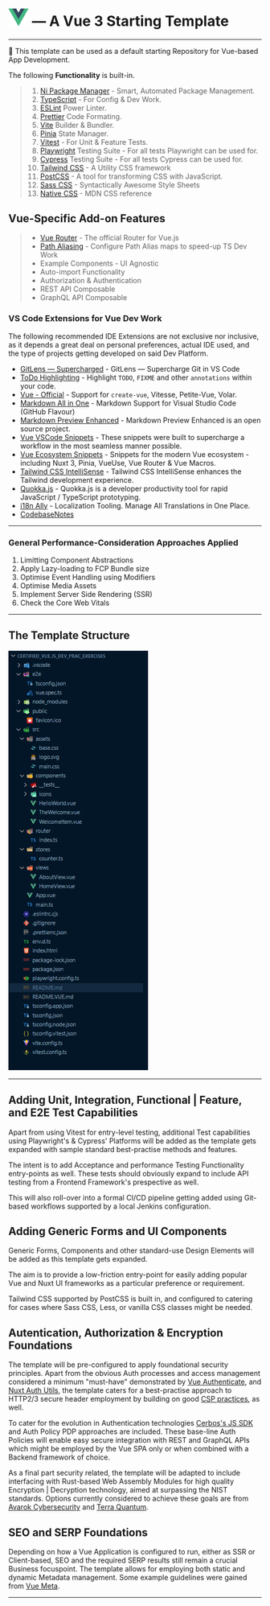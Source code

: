 <!-- @format -->

# <img src="src\assets\logo.svg" alt="Vue.JS 3 Logo" title="Vue JS Logo" width="40" style="box-shadow: 5px 5px 10px \#ffffff;"> — A Vue 3 Starting Template

---

🔭 This template can be used as a default starting Repository for Vue-based App Development.

The following **Functionality** is built-in.

> 1. [Ni Package Manager](https://github.com/antfu-collective/ni) - Smart, Automated Package Management.
> 2. [TypeScript](https://www.typescriptlang.org/) - For Config & Dev Work.
> 3. [ESLint](https://eslint.org/) Power Linter.
> 4. [Prettier](https://prettier.io/) Code Formating.
> 5. [Vite](https://vite.dev/) Builder & Bundler.
> 6. [Pinia](https://pinia.vuejs.org/) State Manager.
> 7. [Vitest](https://vitest.dev/) - For Unit & Feature Tests.
> 8. [Playwright](https://playwright.dev/) Testing Suite - For all tests Playwright can be used for.
> 9. [Cypress](https://www.cypress.io/) Testing Suite - For all tests Cypress can be used for.
> 10. [Tailwind CSS](https://tailwindcss.com/) - A Utility CSS framework
> 11. [PostCSS](https://postcss.org/) - A tool for transforming CSS with JavaScript.
> 12. [Sass CSS](https://sass-lang.com/) - Syntactically Awesome Style Sheets
> 13. [Native CSS](https://developer.mozilla.org/en-US/docs/Web/CSS/Reference) - MDN CSS reference

## Vue-Specific Add-on Features

> - [Vue Router](https://router.vuejs.org/) - The official Router for Vue.js
> - [Path Aliasing](https://jasonwatmore.com/vue-3-vite-add-path-alias-to-src-in-vite-config) - Configure Path Alias maps to speed-up TS Dev Work
> - Example Components - UI Agnostic
> - Auto-import Functionality
> - Authorization & Authentication
> - REST API Composable
> - GraphQL API Composable

### VS Code Extensions for Vue Dev Work

The following recommended IDE Extensions are not exclusive nor inclusive, as it depends a great deal on personal preferences, actual IDE used, and the type of projects getting developed on said Dev Platform.

- [GitLens — Supercharged](https://marketplace.visualstudio.com/items?itemName=eamodio.gitlens) - GitLens — Supercharge Git in VS Code
- [ToDo Highlighting](https://marketplace.visualstudio.com/items?itemName=wayou.vscode-todo-highlight) - Highlight `TODO`, `FIXME` and other `annotations` within your code.
- [Vue - Official](https://marketplace.visualstudio.com/items?itemName=Vue.volar) - Support for `create-vue`, Vitesse, Petite-Vue, Volar.
- [Markdown All in One](https://marketplace.visualstudio.com/items?itemName=yzhang.markdown-all-in-one) - Markdown Support for Visual Studio Code (GitHub Flavour)
- [Markdown Preview Enhanced](https://marketplace.visualstudio.com/items?itemName=shd101wyy.markdown-preview-enhanced) - Markdown Preview Enhanced is an open source project.
- [Vue VSCode Snippets](https://marketplace.visualstudio.com/items?itemName=sdras.vue-vscode-snippets) - These snippets were built to supercharge a workflow in the most seamless manner possible.
- [Vue Ecosystem Snippets](https://marketplace.visualstudio.com/items?itemName=matijao.vue-nuxt-snippets) - Snippets for the modern Vue ecosystem - including Nuxt 3, Pinia, VueUse, Vue Router & Vue Macros.
- [Tailwind CSS IntelliSense](https://marketplace.visualstudio.com/items?itemName=bradlc.vscode-tailwindcss) - Tailwind CSS IntelliSense enhances the Tailwind development experience.
- [Quokka.js](https://marketplace.visualstudio.com/items?itemName=WallabyJs.quokka-vscode) - Quokka.js is a developer productivity tool for rapid JavaScript / TypeScript prototyping.
- [i18n Ally]() - Localization Tooling. Manage All Translations in One Place.
- [CodebaseNotes](https://marketplace.visualstudio.com/items?itemName=AlexTsirozidis.codebasenotes)

---

### General Performance-Consideration Approaches Applied

1. Limitting Component Abstractions
2. Apply Lazy-loading to FCP Bundle size
3. Optimise Event Handling using Modifiers
4. Optimise Media Assets
5. Implement Server Side Rendering (SSR)
6. Check the Core Web Vitals

---

## The Template Structure

<img src="src\assets\Template_Tree.png" alt="Template Directory Structure" style="max-width: 100%;">

---

## Adding Unit, Integration, Functional | Feature, and E2E Test Capabilities

Apart from using Vitest for entry-level testing, additional Test capabilities using Playwright's & Cypress' Platforms will be added as the template gets expanded with sample standard best-practise methods and features.

The intent is to add Acceptance and performance Testing Functionality entry-points as well. These tests should obviously expand to include API testing from a Frontend Framework's prespective as well.

This will also roll-over into a formal CI/CD pipeline getting added using Git-based workflows supported by a local Jenkins configuration.

## Adding Generic Forms and UI Components

Generic Forms, Components and other standard-use Design Elements will be added as this template gets expanded.

The aim is to provide a low-friction entry-point for easily adding popular Vue and Nuxt UI frameworks as a particular preference or requirement.

Tailwind CSS supported by PostCSS is built in, and configured to catering for cases where Sass CSS, Less, or vanilla CSS classes might be needed.

## Autentication, Authorization & Encryption Foundations

The template will be pre-configured to apply foundational security principles. Apart from the obvious Auth processes and access management considered a minimum "must-have" demonstrated by [Vue Authenticate](https://github.com/dgrubelic/vue-authenticate), and [Nuxt Auth Utils](https://github.com/atinux/nuxt-auth-utils), the template caters for a best-practise approach to HTTP2/3 secure header employment by building on good [CSP practices](https://developer.mozilla.org/en-US/docs/Web/HTTP/CSP), as well.

To cater for the evolution in Authentication technologies [Cerbos's JS SDK](https://github.com/cerbos/cerbos-sdk-javascript) and Auth Policy PDP approaches are included. These base-line Auth Policies will enable easy secure integration with REST and GraphQL APIs which might be employed by the Vue SPA only or when combined with a Backend framework of choice.

As a final part security related, the template will be adapted to include interfacing with Rust-based Web Assembly Modules for high quality Encryption | Decryption technology, aimed at surpassing the NIST standards.
Options currently considered to achieve these goals are from [Avarok Cybersecurity](https://github.com/Avarok-Cybersecurity) and [Terra Quantum](https://github.com/terra-quantum-public).

## SEO and SERP Foundations

Depending on how a Vue Application is configured to run, either as SSR or Client-based, SEO and the required SERP results still remain a crucial Business focuspoint. The template allows for employing both static and dynamic Metadata management. Some example guidelines were gained from [Vue Meta](https://github.com/nuxt/vue-meta/tree/next).

---
